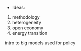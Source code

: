 - Ideas:

1. methodology
2. heterogeneity
3. open economy
4. energy transition


intro to big models used for policy

